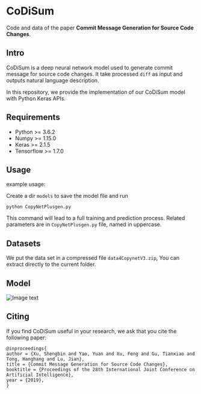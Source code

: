 # CoDiSum

Code and data of the paper **Commit Message Generation for Source Code Changes**.

## Intro

CoDiSum is a deep neural network model used to generate commit message for source code changes. It take processed `diff` as input and outputs natural language description.

In this repository, we provide the implementation of our CoDiSum model with Python Keras APIs.

## Requirements

* Python >= 3.6.2
* Numpy >= 1.15.0
* Keras >= 2.1.5
* Tensorflow >= 1.7.0

## Usage

example usage:

Create a dir `models` to save the model file and run
```
python CopyNetPlusgen.py
```

This command will lead to a full training and prediction process. Related parameters are in `CopyNetPlusgen.py` file, named in uppercase.

## Datasets

We put the data set in a compressed file `data4CopynetV3.zip`, You can extract directly to the current folder.

## Model

![Image text](./images/overview.png)

## Citing

If you find CoDiSum useful in your research, we ask that you cite the following paper:

```
@inproceedings{
author = {Xu, Shengbin and Yao, Yuan and Xu, Feng and Gu, Tianxiao and Tong, Hanghang and Lu, Jian},
title = {Commit Message Generation for Source Code Changes},
booktitle = {Proceedings of the 28th International Joint Conference on Artificial Intelligence},
year = {2019},
}
```
